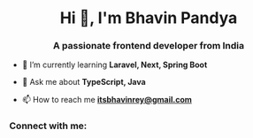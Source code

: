 <h1 align="center">Hi 👋, I'm Bhavin Pandya</h1>
<h3 align="center">A passionate frontend developer from India</h3>

- 🌱 I’m currently learning **Laravel, Next, Spring Boot**

- 💬 Ask me about **TypeScript, Java**

- 📫 How to reach me **itsbhavinrey@gmail.com**

<h3 align="left">Connect with me:</h3>
<p align="left">
</p>
